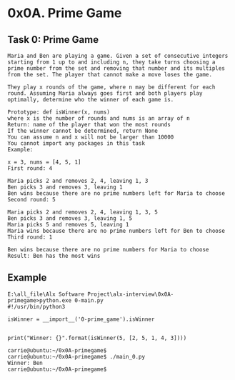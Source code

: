 # 0x0A. Prime Game

## Task 0: Prime Game
    Maria and Ben are playing a game. Given a set of consecutive integers starting from 1 up to and including n, they take turns choosing a prime number from the set and removing that number and its multiples from the set. The player that cannot make a move loses the game.

    They play x rounds of the game, where n may be different for each round. Assuming Maria always goes first and both players play optimally, determine who the winner of each game is.

    Prototype: def isWinner(x, nums)
    where x is the number of rounds and nums is an array of n
    Return: name of the player that won the most rounds
    If the winner cannot be determined, return None
    You can assume n and x will not be larger than 10000
    You cannot import any packages in this task
    Example:

    x = 3, nums = [4, 5, 1]
    First round: 4

    Maria picks 2 and removes 2, 4, leaving 1, 3
    Ben picks 3 and removes 3, leaving 1
    Ben wins because there are no prime numbers left for Maria to choose
    Second round: 5

    Maria picks 2 and removes 2, 4, leaving 1, 3, 5
    Ben picks 3 and removes 3, leaving 1, 5
    Maria picks 5 and removes 5, leaving 1
    Maria wins because there are no prime numbers left for Ben to choose
    Third round: 1

    Ben wins because there are no prime numbers for Maria to choose
    Result: Ben has the most wins

## Example
    E:\all_file\Alx Software Project\alx-interview\0x0A-primegame>python.exe 0-main.py
    #!/usr/bin/python3

    isWinner = __import__('0-prime_game').isWinner


    print("Winner: {}".format(isWinner(5, [2, 5, 1, 4, 3])))

    carrie@ubuntu:~/0x0A-primegame$
    carrie@ubuntu:~/0x0A-primegame$ ./main_0.py
    Winner: Ben
    carrie@ubuntu:~/0x0A-primegame$
